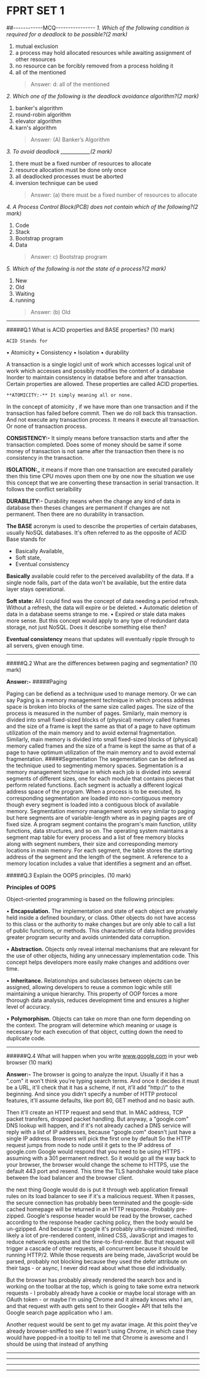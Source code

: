 # FPRT SET 1
##------------MCQ----------------
*1. Which of the following condition is required for a deadlock to be possible?(2 mark)*
1. mutual exclusion
1. a process may hold allocated resources while awaiting assignment of other resources
1. no resource can be forcibly removed from a process holding it
4. all of the mentioned
	>Answer:    d: all of the mentioned

*2. Which one of the following is the deadlock avoidance algorithm?(2 mark)*
1. banker's algorithm
1. round-robin algorithm
1. elevator algorithm
1. karn's algorithm
	>Answer: (A) Banker’s Algorithm

*3. To avoid deadlock ____________(2 mark)*
1. there must be a fixed number of resources to allocate
1. resource allocation must be done only once
1. all deadlocked processes must be aborted
1. inversion technique can be used
	>Answer: (a) there must be a fixed number of resources to allocate

*4. A Process Control Block(PCB) does not contain which of the following?(2 mark)*
1. Code
1. Stack
1. Bootstrap program
1. Data
 	>Answer: c) Bootstrap program


*5. Which of the following is not the state of a process?(2 mark)*
1. New
1. Old
1. Waiting
1. running
	>Answer: (b) Old
---------------------------------------------------------------------------------------------------------------------

#####Q.1 What is ACID properties and BASE properties? (10 mark)

	ACID Stands for
•	Atomicity
•	Consistency
•	Isolation
•	durability

A transaction is a single logicl unit of work which accesses logical unit of work which accesses and possibly modifies the content of a database
	Inorder to maintain consistency in databse before and after transaction. Certain properties are allowed. These properties are called ACID properties.

	**ATOMICITY:-** It simply meaning all or none.
In the concept of atomicity , if we have more than one transaction and if the transaction has failed before commit. Then we do roll back this transaction. And not execute any transaction process. It means it execute all transaction. Or none of transaction process.

**CONSISTENCY:-** It simply means before transaction starts and after the transaction completed. Does some of money should be same if some money of transaction is not same after the transaction then there is no consistency in the transaction.

**ISOLATION:_** it means if more than one transaction are executed parallely then this time CPU moves upon them one by one now the situation we use this concept that we are converting these transaction in serial transaction. 
It follows the conflict serialbility 

**DURABILITY:-** Durability means when the change any kind of data in database then theses changes are permanent if changes are not permanent. Then there are no durability in transaction.


**The BASE** acronym is used to describe the properties of certain databases, usually NoSQL databases. It's often referred to as the opposite of ACID
Base stands for 
- Basically Available,
- Soft state, 
- Eventual consistency

**Basically** available could refer to the perceived availability of the data. If a single node fails, part of the data won't be available, but the entire data layer stays operational.

**Soft state:** All I could find was the concept of data needing a period refresh. Without a refresh, the data will expire or be deleted.
•	Automatic deletion of data in a database seems strange to me.
•	Expired or stale data makes more sense. But this concept would apply to any type of redundant data storage, not just NoSQL. Does it describe something else then?

**Eventual consistency** means that updates will eventually ripple through to all servers, given enough time.

---
#####Q.2 What are the differences between paging and segmentation? (10 mark)

**Answer:-**
#####Paging

Paging can be defiend as a techniquw used to manage memory. Or we can say Paging is a memory management technique in which process address space is broken into blocks of the same size called pages. The size of the process is measured in the number of pages. Similarly, main memory is divided into small fixed-sized blocks of (physical) memory called frames and the size of a frame is kept the same as that of a page to have optimum utilization of the main memory and to avoid external fragmentation.
Similarly, main memory is divided into small fixed-sized blocks of (physical) memory called frames and the size of a frame is kept the same as that of a page to have optimum utilization of the main memory and to avoid external fragmentation.
#####Segmentation
The segementation  can be defined as the technique used to segmenting memory spaces. Segmentation is a memory management technique in which each job is divided into several segments of different sizes, one for each module that contains pieces that perform related functions. Each segment is actually a different logical address space of the program. When a process is to be executed, its corresponding segmentation are loaded into non-contiguous memory though every segment is loaded into a contiguous block of available memory. Segmentation memory management works very similar to paging but here segments are of variable-length where as in paging pages are of fixed size.
A program segment contains the program's main function, utility functions, data structures, and so on. The operating system maintains a segment map table for every process and a list of free memory blocks along with segment numbers, their size and corresponding memory locations in main memory. For each segment, the table stores the starting address of the segment and the length of the segment. A reference to a memory location includes a value that identifies a segment and an offset.

#####Q.3 Explain the OOPS principles. (10 mark)

**Principles of OOPS**

Object-oriented programming is based on the following principles:

•	**Encapsulation.** The implementation and state of each object are privately held inside a defined boundary, or class. Other objects do not have access to this class or the authority to make changes but are only able to call a list of public functions, or methods. This characteristic of data hiding provides greater program security and avoids unintended data corruption.

•	**Abstraction.** Objects only reveal internal mechanisms that are relevant for the use of other objects, hiding any unnecessary implementation code. This concept helps developers more easily make changes and additions over time.

•	**Inheritance.** Relationships and subclasses between objects can be assigned, allowing developers to reuse a common logic while still maintaining a unique hierarchy. This property of OOP forces a more thorough data analysis, reduces development time and ensures a higher level of accuracy.

•	**Polymorphism.** Objects can take on more than one form depending on the context. The program will determine which meaning or usage is necessary for each execution of that object, cutting down the need to duplicate code.

---
######Q.4 What will happen when you write www.google.com in your web browser (10 mark)

**Answer:-** The browser is going to analyze the input. Usually if it has a ".com" it won't think you're typing search terms. And once it decides it must be a URL, it'll check that it has a scheme, if not, it'll add "http://" to the beginning. And since you didn't specify a number of HTTP protocol features, it'll assume defaults, like port 80, GET method and no basic auth.

Then it'll create an HTTP request and send that. In MAC address, TCP packet transfers, dropped packet handling. But anyway, a "google.com" DNS lookup will happen, and if it's not already cached a DNS service will reply with a list of IP addresses, because "google.com" doesn't just have a single IP address. Browsers will pick the first one by default
So the HTTP request jumps from node to node until it gets to the IP address of google.com Google would respond that you need to be using HTTPS - assuming with a 301 permanent redirect. So it would go all the way back to your browser, the browser would change the scheme to HTTPS, use the default 443 port and resend. This time the TLS handshake would take place between the load balancer and the browser client. 

the next thing Google would do is put it through web application firewall rules on its load balancer to see if it's a malicious request. When it passes, the secure connection has probably been terminated  and the google-side cached homepage will be returned in an HTTP response. Probably pre-zipped.
Google's response header would be read by the browser, cached according to the response header caching policy, then the body would be un-gzipped. And because it's google it's probably ultra-optimized: minified, likely a lot of pre-rendered content, inlined CSS, JavaScript and images to reduce network requests and the time-to-first-render. But that request will trigger a cascade of other requests, all concurrent because it should be running HTTP/2. While those requests are being made, JavaScript would be parsed, probably not blocking because they used the defer attribute on their tags - or async, I never did read about what those did individually.

But the browser has probably already rendered the search box and is working on the toolbar at the top, which is going to take some extra network requests - I probably already have a cookie or maybe local storage with an OAuth token - or maybe I'm using Chrome and it already knows who I am, and that request with auth gets sent to their Google+ API that tells the Google search page application who I am.

Another request would be sent to get my avatar image. At this point they've already browser-sniffed to see if I wasn't using Chrome, in which case they would have popped-in a tooltip to tell me that Chrome is awesome and I should be using that instead of anything 

---

---
---
---

